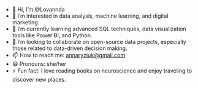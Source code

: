 - 👋 Hi, I’m @Lovannda
- 👀 I’m interested in data analysis, machine learning, and digital marketing.
- 🌱 I’m currently learning advanced SQL techniques, data visualization tools like Power BI, and Python.
- 💞️ I’m looking to collaborate on open-source data projects, especially those related to data-driven decision making.
- 📫 How to reach me: annaryziuk@gmail.com
- 😄 Pronouns: she/her
- ⚡ Fun fact: I love reading books on neuroscience and enjoy traveling to discover new places.
<!---
Lovannda is a ✨ special ✨ repository because its `README.md` (this file) appears on your GitHub profile.
You can click the Preview link to take a look at your changes.
--->
